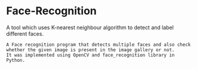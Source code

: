 # Face-Recognition
A tool which uses K-nearest neighbour algorithm to detect and label different faces.

```
A Face recognition program that detects multiple faces and also check whether the given image is present in the image gallery or not.
It was implemented using OpenCV and face_recognition library in Python.
```
